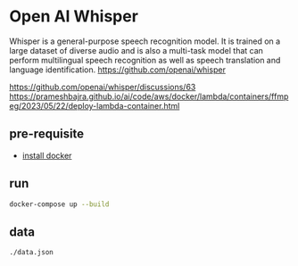 # Open AI Whisper
Whisper is a general-purpose speech recognition model. It is trained on a large dataset of diverse audio and is also a multi-task model that can perform multilingual speech recognition as well as speech translation and language identification. https://github.com/openai/whisper

https://github.com/openai/whisper/discussions/63
https://prameshbajra.github.io/ai/code/aws/docker/lambda/containers/ffmpeg/2023/05/22/deploy-lambda-container.html


## pre-requisite

- [install docker](https://www.docker.com/get-started/)

## run

```sh
docker-compose up --build
```

## data

```sh
./data.json
```
